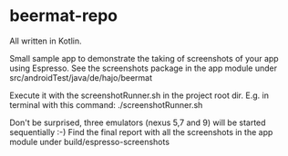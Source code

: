 # beermat-repo

All written in Kotlin.

Small sample app to demonstrate the taking of screenshots of your app using Espresso.
See the screenshots package in the app module under src/androidTest/java/de/hajo/beermat

Execute it with the screenshotRunner.sh in the project root dir.
E.g. in terminal with this command:
./screenshotRunner.sh

Don't be surprised, three emulators (nexus 5,7 and 9) will be started sequentially :-)
Find the final report with all the screenshots in the app module under build/espresso-screenshots